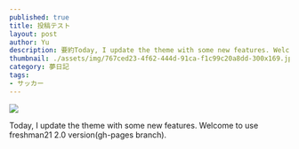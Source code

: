 ```yaml
---
published: true
title: 投稿テスト
layout: post
author: Yu 
description: 要約Today, I update the theme with some new features. Welcome to use freshman21 2.0 version(gh-pages branch).
thumbnail: ./assets/img/767ced23-4f62-444d-91ca-f1c99c20a8dd-300x169.jpg
category: 夢日記
tags:
- サッカー
---
```



![]({{site.baseurl}}/assets/img/767ced23-4f62-444d-91ca-f1c99c20a8dd-300x169.jpg)

Today, I update the theme with some new features. Welcome to use freshman21 2.0 version(gh-pages branch).


